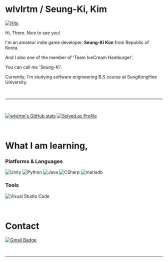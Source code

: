 # wlvlrtm / Seung-Ki, Kim

[![Hits](https://hits.seeyoufarm.com/api/count/incr/badge.svg?url=https%3A%2F%2Fgithub.com%2Fwlvlrtm&count_bg=%2300ACE8&title_bg=%23555555&icon=&icon_color=%23E7E7E7&title=hits&edge_flat=false)](https://hits.seeyoufarm.com)

Hi, There. Nice to see you!

I'm an amateur indie game developer, **Seung-Ki Kim** from Republic of Korea.

And I also one of the member of 'Team IceCream Hamburger'.

You can call me 'Seung-Ki'.

Currently, I'm studying software engineering B.S course at SungKongHoe University.

<br/>

--- 

<br/>

[![wlvlrtm's GitHub stats](https://github-readme-stats.vercel.app/api?username=wlvlrtm)](https://github.com/wlvlrtm/github-readme-stats)
[![Solved.ac Profile](http://mazassumnida.wtf/api/v2/generate_badge?boj=wlvlrtm)](https://solved.ac/wlvlrtm/)

<br/>

# What I am learning,

### Platforms & Languages
<img alt="Unity" src ="https://img.shields.io/badge/Unity-FFFFFF.svg?&style=for-the-badge&logo=Unity&logoColor=black"/>
<img alt="Python" src ="https://img.shields.io/badge/Python-3776AB.svg?&style=for-the-badge&logo=Python&logoColor=white"/>
<img alt="Java" src ="https://img.shields.io/badge/Java-C9284D.svg?&style=for-the-badge&logo=OpenJDK&logoColor=white"/>
<img alt="CSharp" src ="https://img.shields.io/badge/CSharp-239120.svg?&style=for-the-badge&logo=CSharp&logoColor=white"/>
<img alt="mariadb" src ="https://img.shields.io/badge/mariadb-1F305F.svg?&style=for-the-badge&logo=mariadbfoundation&logoColor=white"/>

### Tools
![Visual Studio Code](https://img.shields.io/badge/Visual%20Studio%20Code-007ACC.svg?&style=for-the-badge&logo=Visual%20Studio%20Code&logoColor=white)

<br/>

# Contact

[![Gmail Badge](https://img.shields.io/badge/Gmail-d14836?style=flat-square&logo=Gmail&logoColor=white&link=mailto:kimsk200012@gmail.com)](mailto:kimsk200012@gmail.com)

<br/>

---
